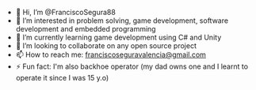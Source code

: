 - 👋 Hi, I’m @FranciscoSegura88
- 👀 I’m interested in problem solving, game development, software development and embedded programming  
- 🌱 I’m currently learning game development using C# and Unity
- 💞️ I’m looking to collaborate on any open source project
- 📫 How to reach me: franciscoseguravalencia@gmail.com
- ⚡ Fun fact: I'm also backhoe operator (my dad owns one and I learnt to operate it since I was 15 y.o)

<!---
FranciscoSegura88/FranciscoSegura88 is a ✨ special ✨ repository because its `README.md` (this file) appears on your GitHub profile.
You can click the Preview link to take a look at your changes.
--->
